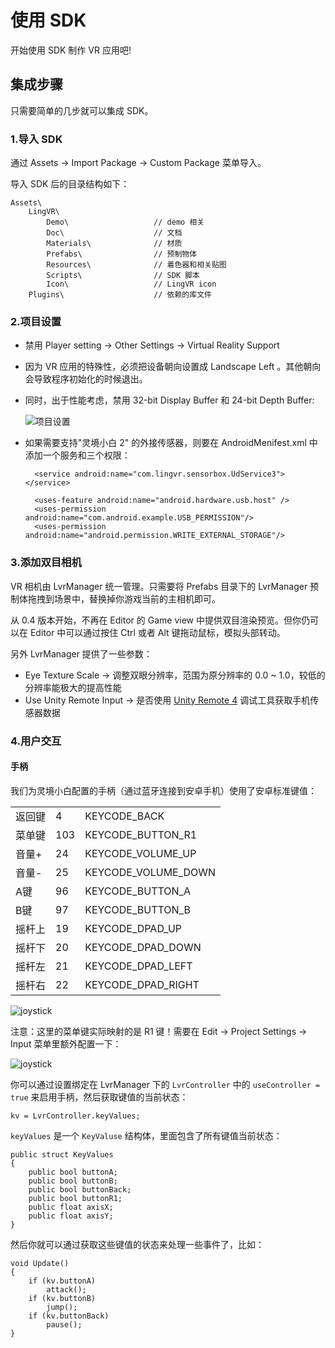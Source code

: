 # 使用 SDK
开始使用 SDK 制作 VR 应用吧!

## 集成步骤

只需要简单的几步就可以集成 SDK。

### 1.导入 SDK

通过 Assets -> Import Package -> Custom Package 菜单导入。
	
导入 SDK 后的目录结构如下：

	Assets\
		LingVR\
			Demo\					// demo 相关
			Doc\					// 文档
			Materials\				// 材质
			Prefabs\				// 预制物体
			Resources\				// 着色器和相关贴图
			Scripts\				// SDK 脚本
			Icon\					// LingVR icon
		Plugins\					// 依赖的库文件

### 2.项目设置

* 禁用 Player setting -> Other Settings -> Virtual Reality Support

* 因为 VR 应用的特殊性，必须把设备朝向设置成 Landscape Left 。其他朝向会导致程序初始化的时候退出。

* 同时，出于性能考虑，禁用 32-bit Display Buffer 和 24-bit Depth Buffer:

    ![项目设置](images/settings.png)

* 如果需要支持"灵境小白 2" 的外接传感器，则要在 AndroidMenifest.xml 中添加一个服务和三个权限：

        <service android:name="com.lingvr.sensorbox.UdService3"></service>
    
    	<uses-feature android:name="android.hardware.usb.host" />
    	<uses-permission android:name="com.android.example.USB_PERMISSION"/>
    	<uses-permission android:name="android.permission.WRITE_EXTERNAL_STORAGE"/>

### 3.添加双目相机

VR 相机由 LvrManager 统一管理。只需要将 Prefabs 目录下的 LvrManager 预制体拖拽到场景中，替换掉你游戏当前的主相机即可。

从 0.4 版本开始，不再在 Editor 的 Game view 中提供双目渲染预览。但你仍可以在 Editor 中可以通过按住 Ctrl 或者 Alt 键拖动鼠标，模拟头部转动。

另外 LvrManager 提供了一些参数：

* Eye Texture Scale -> 调整双眼分辨率，范围为原分辨率的 0.0 ~ 1.0，较低的分辨率能极大的提高性能
* Use Unity Remote Input -> 是否使用 [Unity Remote 4](http://docs.unity3d.com/Manual/UnityRemote4.html) 调试工具获取手机传感器数据

### 4.用户交互

#### 手柄

我们为灵境小白配置的手柄（通过蓝牙连接到安卓手机）使用了安卓标准键值：

|        |     |                      |
|--------|-----|----------------------|
| 返回键 | 4   | KEYCODE_BACK         |
| 菜单键 | 103 | KEYCODE_BUTTON_R1    |
| 音量+  | 24  | KEYCODE_VOLUME_UP    |
| 音量-  | 25  | KEYCODE_VOLUME_DOWN  |
| A键    | 96  | KEYCODE_BUTTON_A     |
| B键    | 97  | KEYCODE_BUTTON_B     |
| 摇杆上 | 19  | KEYCODE_DPAD_UP      |
| 摇杆下 | 20  | KEYCODE_DPAD_DOWN    |
| 摇杆左 | 21  | KEYCODE_DPAD_LEFT    |
| 摇杆右 | 22  | KEYCODE_DPAD_RIGHT   |


![joystick](images/joystick.png)

注意：这里的菜单键实际映射的是 R1 键！需要在 Edit -> Project Settings -> Input 菜单里额外配置一下：

![joystick](images/r1button.png)

你可以通过设置绑定在 LvrManager 下的 `LvrController` 中的 `useController = true` 来启用手柄，然后获取键值的当前状态：

	kv = LvrController.keyValues;
	
`keyValues` 是一个 `KeyValuse` 结构体，里面包含了所有键值当前状态：

	public struct KeyValues
	{
		public bool buttonA;
		public bool buttonB;
		public bool buttonBack;
		public bool buttonR1;
		public float axisX;
		public float axisY;
	}
		
然后你就可以通过获取这些键值的状态来处理一些事件了，比如：

	void Update()
	{
		if (kv.buttonA)
			attack();
		if (kv.buttonB)
			jump();
		if (kv.buttonBack)
			pause();
	}